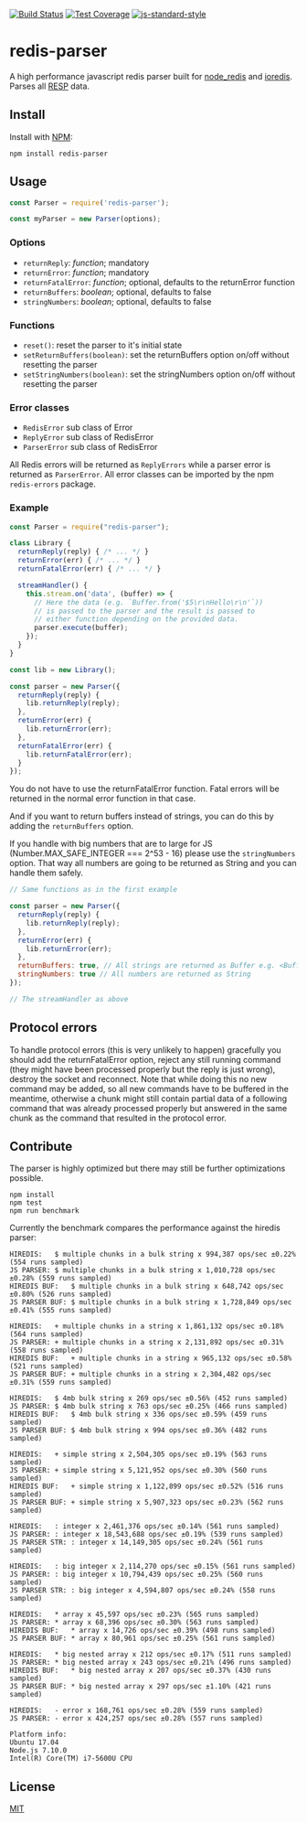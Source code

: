 [![Build Status](https://travis-ci.org/NodeRedis/node-redis-parser.png?branch=master)](https://travis-ci.org/NodeRedis/node-redis-parser)
[![Test Coverage](https://codeclimate.com/github/NodeRedis/node-redis-parser/badges/coverage.svg)](https://codeclimate.com/github/NodeRedis/node-redis-parser/coverage)
[![js-standard-style](https://img.shields.io/badge/code%20style-standard-brightgreen.svg)](http://standardjs.com/)

# redis-parser

A high performance javascript redis parser built for [node_redis](https://github.com/NodeRedis/node_redis) and [ioredis](https://github.com/luin/ioredis). Parses all [RESP](http://redis.io/topics/protocol) data.

## Install

Install with [NPM](https://npmjs.org/):

    npm install redis-parser

## Usage

```js
const Parser = require('redis-parser');

const myParser = new Parser(options);
```

### Options

* `returnReply`: *function*; mandatory
* `returnError`: *function*; mandatory
* `returnFatalError`: *function*; optional, defaults to the returnError function
* `returnBuffers`: *boolean*; optional, defaults to false
* `stringNumbers`: *boolean*; optional, defaults to false

### Functions

* `reset()`: reset the parser to it's initial state
* `setReturnBuffers(boolean)`: set the returnBuffers option on/off without resetting the parser
* `setStringNumbers(boolean)`: set the stringNumbers option on/off without resetting the parser

### Error classes

* `RedisError` sub class of Error
* `ReplyError` sub class of RedisError
* `ParserError` sub class of RedisError

All Redis errors will be returned as `ReplyErrors` while a parser error is returned as `ParserError`.
All error classes can be imported by the npm `redis-errors` package.

### Example

```js
const Parser = require("redis-parser");

class Library {
  returnReply(reply) { /* ... */ }
  returnError(err) { /* ... */ }
  returnFatalError(err) { /* ... */ }

  streamHandler() {
    this.stream.on('data', (buffer) => {
      // Here the data (e.g. `Buffer.from('$5\r\nHello\r\n'`))
      // is passed to the parser and the result is passed to
      // either function depending on the provided data.
      parser.execute(buffer);
    });
  }
}

const lib = new Library();

const parser = new Parser({
  returnReply(reply) {
    lib.returnReply(reply);
  },
  returnError(err) {
    lib.returnError(err);
  },
  returnFatalError(err) {
    lib.returnFatalError(err);
  }
});
```

You do not have to use the returnFatalError function. Fatal errors will be returned in the normal error function in that case.

And if you want to return buffers instead of strings, you can do this by adding the `returnBuffers` option.

If you handle with big numbers that are to large for JS (Number.MAX_SAFE_INTEGER === 2^53 - 16) please use the `stringNumbers` option. That way all numbers are going to be returned as String and you can handle them safely.

```js
// Same functions as in the first example

const parser = new Parser({
  returnReply(reply) {
    lib.returnReply(reply);
  },
  returnError(err) {
    lib.returnError(err);
  },
  returnBuffers: true, // All strings are returned as Buffer e.g. <Buffer 48 65 6c 6c 6f>
  stringNumbers: true // All numbers are returned as String
});

// The streamHandler as above
```

## Protocol errors

To handle protocol errors (this is very unlikely to happen) gracefully you should add the returnFatalError option, reject any still running command (they might have been processed properly but the reply is just wrong), destroy the socket and reconnect. Note that while doing this no new command may be added, so all new commands have to be buffered in the meantime, otherwise a chunk might still contain partial data of a following command that was already processed properly but answered in the same chunk as the command that resulted in the protocol error.

## Contribute

The parser is highly optimized but there may still be further optimizations possible.

    npm install
    npm test
    npm run benchmark

Currently the benchmark compares the performance against the hiredis parser:

    HIREDIS:   $ multiple chunks in a bulk string x 994,387 ops/sec ±0.22% (554 runs sampled)
    JS PARSER: $ multiple chunks in a bulk string x 1,010,728 ops/sec ±0.28% (559 runs sampled)
    HIREDIS BUF:   $ multiple chunks in a bulk string x 648,742 ops/sec ±0.80% (526 runs sampled)
    JS PARSER BUF: $ multiple chunks in a bulk string x 1,728,849 ops/sec ±0.41% (555 runs sampled)

    HIREDIS:   + multiple chunks in a string x 1,861,132 ops/sec ±0.18% (564 runs sampled)
    JS PARSER: + multiple chunks in a string x 2,131,892 ops/sec ±0.31% (558 runs sampled)
    HIREDIS BUF:   + multiple chunks in a string x 965,132 ops/sec ±0.58% (521 runs sampled)
    JS PARSER BUF: + multiple chunks in a string x 2,304,482 ops/sec ±0.31% (559 runs sampled)

    HIREDIS:   $ 4mb bulk string x 269 ops/sec ±0.56% (452 runs sampled)
    JS PARSER: $ 4mb bulk string x 763 ops/sec ±0.25% (466 runs sampled)
    HIREDIS BUF:   $ 4mb bulk string x 336 ops/sec ±0.59% (459 runs sampled)
    JS PARSER BUF: $ 4mb bulk string x 994 ops/sec ±0.36% (482 runs sampled)

    HIREDIS:   + simple string x 2,504,305 ops/sec ±0.19% (563 runs sampled)
    JS PARSER: + simple string x 5,121,952 ops/sec ±0.30% (560 runs sampled)
    HIREDIS BUF:   + simple string x 1,122,899 ops/sec ±0.52% (516 runs sampled)
    JS PARSER BUF: + simple string x 5,907,323 ops/sec ±0.23% (562 runs sampled)

    HIREDIS:   : integer x 2,461,376 ops/sec ±0.14% (561 runs sampled)
    JS PARSER: : integer x 18,543,688 ops/sec ±0.19% (539 runs sampled)
    JS PARSER STR: : integer x 14,149,305 ops/sec ±0.24% (561 runs sampled)

    HIREDIS:   : big integer x 2,114,270 ops/sec ±0.15% (561 runs sampled)
    JS PARSER: : big integer x 10,794,439 ops/sec ±0.25% (560 runs sampled)
    JS PARSER STR: : big integer x 4,594,807 ops/sec ±0.24% (558 runs sampled)

    HIREDIS:   * array x 45,597 ops/sec ±0.23% (565 runs sampled)
    JS PARSER: * array x 68,396 ops/sec ±0.30% (563 runs sampled)
    HIREDIS BUF:   * array x 14,726 ops/sec ±0.39% (498 runs sampled)
    JS PARSER BUF: * array x 80,961 ops/sec ±0.25% (561 runs sampled)

    HIREDIS:   * big nested array x 212 ops/sec ±0.17% (511 runs sampled)
    JS PARSER: * big nested array x 243 ops/sec ±0.21% (496 runs sampled)
    HIREDIS BUF:   * big nested array x 207 ops/sec ±0.37% (430 runs sampled)
    JS PARSER BUF: * big nested array x 297 ops/sec ±1.10% (421 runs sampled)

    HIREDIS:   - error x 168,761 ops/sec ±0.28% (559 runs sampled)
    JS PARSER: - error x 424,257 ops/sec ±0.28% (557 runs sampled)

    Platform info:
    Ubuntu 17.04
    Node.js 7.10.0
    Intel(R) Core(TM) i7-5600U CPU

## License

[MIT](./LICENSE)
